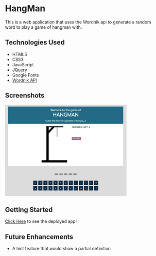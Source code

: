 
# HangMan

This is a web application that uses the Wordnik api to generate a random word to play a game of hangman with.  

## Technologies Used  


- HTML5
- CSS3
- JavaScript
- JQuery
- Google Fonts
- [Wordnik API](https://developer.wordnik.com/docs#!/words/getRandomWord)

## Screenshots

<img src="Assets/Screen Shot 2022-12-19 at 12.07.00 PM.png" alt="Screenshot of deployed app" style="height: 300px; width:400px;"/>

## Getting Started

[Click Here](https://illnessink.github.io/proj1-hangman-game/) to see the deployed app!

## Future Enhancements

- A hint feature that would show a partial definition